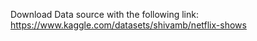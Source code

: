 Download Data source with the following link: https://www.kaggle.com/datasets/shivamb/netflix-shows
